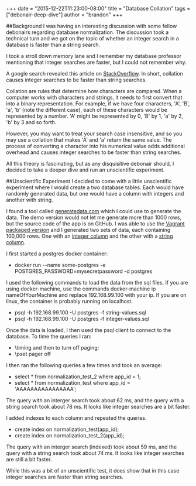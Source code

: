 +++
date = "2015-12-22T11:23:00-08:00"
title = "Database Collation"
tags = ["debonair-deep-dive"]
author = "brandon"
+++

##Background
I was having an interesting discussion with some fellow debonairs regarding database normalization. The discussion took a technical turn and we got on the topic of whether an integer search in a database is faster than a string search.

I took a stroll down memory lane and I remember my database professor mentioning that integer searches are faster, but I could not remember why.

A google search revealed this article on [StackOverflow](http://stackoverflow.com/questions/2346920/sql-select-speed-int-vs-varchar).
In short, collation causes integer searches to be faster than string searches.

Collation are rules that determine how characters are compared. When a computer works with characters and strings, it needs to first convert that into a binary representation. For example, if we have four characters, 'A', 'B', 'a', 'b' (note the different case), each of these characters would be represented by a number. 'A' might be represented by 0, 'B' by 1, 'a' by 2, 'b' by 3 and so forth.

However, you may want to treat your search case insensitive, and so you may use a collation that makes 'A' and 'a' return the same value. The process of converting a character into his numerical value adds additional overhead and causes integer searches to be faster than string searches.

All this theory is fascinating, but as any disquisitive debonair should, I decided to take a deeper dive and run an unscientific experiment.

##Unscientific Experiment
I decided to come with a little unscientific experiment where I would create a two database tables. Each would have randomly generated data, but one would have a column with integers and another with string.

I found a tool called [generatedata.com](http://www.generatedata.com/) which I could use to generate the data. The demo version would not let me generate more than 1000 rows, but the source code of the app is on GitHub. I was able to use the [Vagrant packaged version](https://github.com/benkeen/generatedata-vagrant) and I generated two sets of data, each containing 100,000 rows. One with an [integer column](https://gist.github.com/chothia/5a8280f0c6b08b22a1d8) and the other with a [string column](https://gist.github.com/chothia/4eb61c4bd0b5a0450360).

I first started a postgres docker container:
- docker run --name some-postgres -e POSTGRES_PASSWORD=mysecretpassword -d postgres 

I used the following commands to load the data from the sql files. If you are using docker-machine, use the commands docker-machine ip nameOfYourMachine and replace 192.168.99.100 with your ip. If you are on linux, the container is probably running on localhost.
- psql -h 192.168.99.100 -U postgres -f string-values.sql
- psql -h 192.168.99.100 -U postgres -f integer-values.sql

Once the data is loaded, I then used the psql client to connect to the database. To time the queries I ran:
- \timing
and then to turn off paging:
- \pset pager off

I then ran the following queries a few times and took an average:
- select * from normalization_test_2 where app_id = 1;
- select * from normalization_test where app_id = 'AAAAAAAAAAAAAAAA';

The query with an interger search took about 62 ms, and the query with a string search took about 78 ms. It looks like integer searches are a bit faster.

I added indexes to each column and repeated the queries.
- create index on normalization_test(app_id);
- create index on normalization_test_2(app_id);

The query with an interger search (indexed) took about 59 ms, and the query with a string search took about 74 ms. It looks like integer searches are still a bit faster.

While this was a bit of an unscientific test, it does show that in this case integer searches are faster than string searches. 

